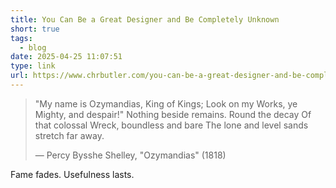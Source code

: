```yaml
---
title: You Can Be a Great Designer and Be Completely Unknown
short: true
tags:
  - blog
date: 2025-04-25 11:07:51
type: link
url: https://www.chrbutler.com/you-can-be-a-great-designer-and-be-completely-unknown
---
```


> "My name is Ozymandias, King of Kings;
> Look on my Works, ye Mighty, and despair!"
> Nothing beside remains. Round the decay
> Of that colossal Wreck, boundless and bare
> The lone and level sands stretch far away.
>
> — Percy Bysshe Shelley, "Ozymandias" (1818)

Fame fades. Usefulness lasts.
